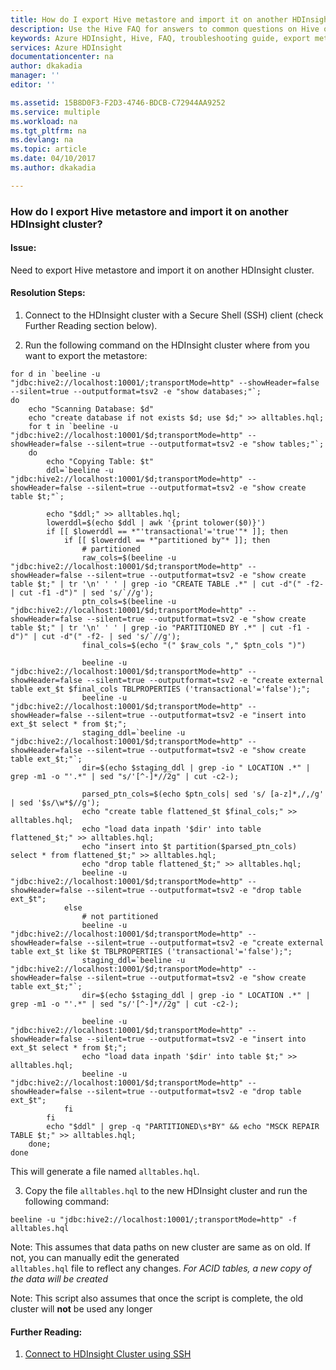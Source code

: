 ```yaml
---
title: How do I export Hive metastore and import it on another HDInsight cluster? | Microsoft Docs
description: Use the Hive FAQ for answers to common questions on Hive on Azure HDInsight platform.
keywords: Azure HDInsight, Hive, FAQ, troubleshooting guide, export metastore, import metastore
services: Azure HDInsight
documentationcenter: na
author: dkakadia
manager: ''
editor: ''

ms.assetid: 15B8D0F3-F2D3-4746-BDCB-C72944AA9252
ms.service: multiple
ms.workload: na
ms.tgt_pltfrm: na
ms.devlang: na
ms.topic: article
ms.date: 04/10/2017
ms.author: dkakadia

---
```


### How do I export Hive metastore and import it on another HDInsight cluster?

#### Issue:

Need to export Hive metastore and import it on another HDInsight cluster.  

#### Resolution Steps: 

1) Connect to the HDInsight cluster with a Secure Shell (SSH) client (check Further Reading section below).

2) Run the following command on the HDInsight cluster where from you want to export the metastore:

~~~
for d in `beeline -u "jdbc:hive2://localhost:10001/;transportMode=http" --showHeader=false --silent=true --outputformat=tsv2 -e "show databases;"`; 
do
    echo "Scanning Database: $d"
    echo "create database if not exists $d; use $d;" >> alltables.hql; 
    for t in `beeline -u "jdbc:hive2://localhost:10001/$d;transportMode=http" --showHeader=false --silent=true --outputformat=tsv2 -e "show tables;"`;
    do
        echo "Copying Table: $t"
        ddl=`beeline -u "jdbc:hive2://localhost:10001/$d;transportMode=http" --showHeader=false --silent=true --outputformat=tsv2 -e "show create table $t;"`;

        echo "$ddl;" >> alltables.hql;
        lowerddl=$(echo $ddl | awk '{print tolower($0)}')
        if [[ $lowerddl == *"'transactional'='true'"* ]]; then
            if [[ $lowerddl == *"partitioned by"* ]]; then
                # partitioned
                raw_cols=$(beeline -u "jdbc:hive2://localhost:10001/$d;transportMode=http" --showHeader=false --silent=true --outputformat=tsv2 -e "show create table $t;" | tr '\n' ' ' | grep -io "CREATE TABLE .*" | cut -d"(" -f2- | cut -f1 -d")" | sed 's/`//g');
                ptn_cols=$(beeline -u "jdbc:hive2://localhost:10001/$d;transportMode=http" --showHeader=false --silent=true --outputformat=tsv2 -e "show create table $t;" | tr '\n' ' ' | grep -io "PARTITIONED BY .*" | cut -f1 -d")" | cut -d"(" -f2- | sed 's/`//g');
                final_cols=$(echo "(" $raw_cols "," $ptn_cols ")")

                beeline -u "jdbc:hive2://localhost:10001/$d;transportMode=http" --showHeader=false --silent=true --outputformat=tsv2 -e "create external table ext_$t $final_cols TBLPROPERTIES ('transactional'='false');";
                beeline -u "jdbc:hive2://localhost:10001/$d;transportMode=http" --showHeader=false --silent=true --outputformat=tsv2 -e "insert into ext_$t select * from $t;";
                staging_ddl=`beeline -u "jdbc:hive2://localhost:10001/$d;transportMode=http" --showHeader=false --silent=true --outputformat=tsv2 -e "show create table ext_$t;"`;
                dir=$(echo $staging_ddl | grep -io " LOCATION .*" | grep -m1 -o "'.*" | sed "s/'[^-]*//2g" | cut -c2-);

                parsed_ptn_cols=$(echo $ptn_cols| sed 's/ [a-z]*,/,/g' | sed '$s/\w*$//g');
                echo "create table flattened_$t $final_cols;" >> alltables.hql;
                echo "load data inpath '$dir' into table flattened_$t;" >> alltables.hql;
                echo "insert into $t partition($parsed_ptn_cols) select * from flattened_$t;" >> alltables.hql;
                echo "drop table flattened_$t;" >> alltables.hql;
                beeline -u "jdbc:hive2://localhost:10001/$d;transportMode=http" --showHeader=false --silent=true --outputformat=tsv2 -e "drop table ext_$t";
            else
                # not partitioned
                beeline -u "jdbc:hive2://localhost:10001/$d;transportMode=http" --showHeader=false --silent=true --outputformat=tsv2 -e "create external table ext_$t like $t TBLPROPERTIES ('transactional'='false');";
                staging_ddl=`beeline -u "jdbc:hive2://localhost:10001/$d;transportMode=http" --showHeader=false --silent=true --outputformat=tsv2 -e "show create table ext_$t;"`;
                dir=$(echo $staging_ddl | grep -io " LOCATION .*" | grep -m1 -o "'.*" | sed "s/'[^-]*//2g" | cut -c2-);

                beeline -u "jdbc:hive2://localhost:10001/$d;transportMode=http" --showHeader=false --silent=true --outputformat=tsv2 -e "insert into ext_$t select * from $t;";
                echo "load data inpath '$dir' into table $t;" >> alltables.hql;
                beeline -u "jdbc:hive2://localhost:10001/$d;transportMode=http" --showHeader=false --silent=true --outputformat=tsv2 -e "drop table ext_$t";
            fi
        fi
        echo "$ddl" | grep -q "PARTITIONED\s*BY" && echo "MSCK REPAIR TABLE $t;" >> alltables.hql;
    done;
done
~~~

This will generate a file named `alltables.hql`.

3) Copy the file `alltables.hql` to the new HDInsight cluster and run the following command:

~~~
beeline -u "jdbc:hive2://localhost:10001/;transportMode=http" -f alltables.hql
~~~

Note: This assumes that data paths on new cluster are same as on old. If not, you can manually edit the generated  
`alltables.hql`  file to reflect any changes. *For ACID tables, a new copy of the data will be created*

Note: This script also assumes that once the script is complete, the old cluster will **not** be used any longer 

#### Further Reading:

1) [Connect to HDInsight Cluster using SSH](https://docs.microsoft.com/en-us/azure/hdinsight/hdinsight-hadoop-linux-use-ssh-unix)
